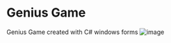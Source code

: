 # Genius Game
 Genius Game created with C# windows forms
![image](https://github.com/user-attachments/assets/2a976ca7-f547-468a-b4a2-f4b108dd8a02)

